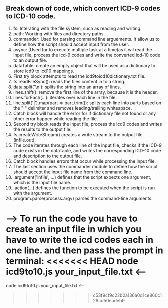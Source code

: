 <h2>Break down of code, which convert ICD-9 codes to ICD-10 code.</h2>
<ol>
  <li>fs: Interating with the file system, such as reading and writing.</li>
  <li>path: Working with files and directory paths.</li>
  <li>commander: Used for parsing command line arguements. It allow us to define how the script should accept input from the user.</li>
  <li>async: (Used for to execute multiple task at a time)as it wil read the input file, process the icd-9 codes and write the converted icd-10 code to an output file.</li>
  <li>dataTable: create an empty object that will be used as a dictionary to store icd9 to icd10 mappings.</li>
  <li>First try block attempts to read the icd9toicd10dictionary.txt file.</li>
  <li>fs.readFileSync(): reads the files content in to a string.</li>
  <li>data.split('\n'): splits the string into an array of lines.</li>
  <li>lines.shift(): remove the first line of the array, because it is the header.</li>
  <li>lines.forEach(...): iterates over each line in the file.</li>
  <li>line.split('|').map(part => part.trim()): splits each line into parts based on the "|" delimiter and removes leading/trailing whitespace.</li>
  <li>Catch block will handle the error for if dictionary file not found or any other error happen while reading the file.</li>
  <li>Second try block reads the input file, process the icd9 codes and writes the results to the output file.</li>
  <li>fs.createWriteStream() creates a write stream to the output file (infile.out).</li>
  <li>The code iterates through each line of the input file, checks if the ICD-9 code exists in the dataTable, and writes the corresponding ICD-10 code and description to the output file.</li>
  <li>Catch block handles errors that occur while processing the input file.</li>
  <li>The last section uses the commander module to define how the script should accept the input file name from the command line.</li>
  <li>.argument('infile', ...) defines that the script expects one argument, which is the input file name.</li>
  <li>.action(...) defines the function to be executed when the script is run with the argument.</li>
  <li>program.parse(process.argv) parses the command-line arguments.</li>
</ol>

--> To run the code you have to create an input file in which you have to write the icd codes each in one line. and then pass the prompt in terminal:
<<<<<<< HEAD
node icd9to10.js your_input_file.txt <--
=======
node icd9to10.js your_input_file.txt <--
>>>>>>> c53f9cf9c22b2a136a0d1ce860c129cd50eadeb9
